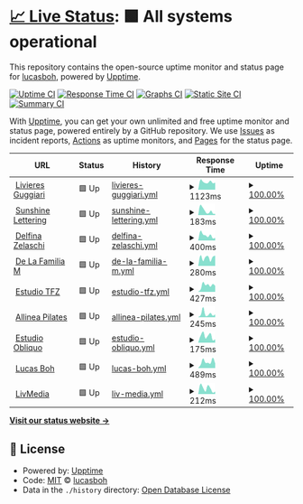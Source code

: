 # [📈 Live Status](https://status.lucasboh.com): <!--live status--> **🟩 All systems operational**

This repository contains the open-source uptime monitor and status page for [lucasboh](lucasboh.com), powered by [Upptime](https://github.com/upptime/upptime).

[![Uptime CI](https://github.com/lucasboh/upptime/workflows/Uptime%20CI/badge.svg)](https://github.com/lucasboh/upptime/actions?query=workflow%3A%22Uptime+CI%22)
[![Response Time CI](https://github.com/lucasboh/upptime/workflows/Response%20Time%20CI/badge.svg)](https://github.com/lucasboh/upptime/actions?query=workflow%3A%22Response+Time+CI%22)
[![Graphs CI](https://github.com/lucasboh/upptime/workflows/Graphs%20CI/badge.svg)](https://github.com/lucasboh/upptime/actions?query=workflow%3A%22Graphs+CI%22)
[![Static Site CI](https://github.com/lucasboh/upptime/workflows/Static%20Site%20CI/badge.svg)](https://github.com/lucasboh/upptime/actions?query=workflow%3A%22Static+Site+CI%22)
[![Summary CI](https://github.com/lucasboh/upptime/workflows/Summary%20CI/badge.svg)](https://github.com/lucasboh/upptime/actions?query=workflow%3A%22Summary+CI%22)

With [Upptime](https://upptime.js.org), you can get your own unlimited and free uptime monitor and status page, powered entirely by a GitHub repository. We use [Issues](https://github.com/lucasboh/upptime/issues) as incident reports, [Actions](https://github.com/lucasboh/upptime/actions) as uptime monitors, and [Pages](https://status.lucasboh.com) for the status page.

<!--start: status pages-->
<!-- This summary is generated by Upptime (https://github.com/upptime/upptime) -->
<!-- Do not edit this manually, your changes will be overwritten -->
<!-- prettier-ignore -->
| URL | Status | History | Response Time | Uptime |
| --- | ------ | ------- | ------------- | ------ |
| <img alt="" src="https://icons.duckduckgo.com/ip3/livieresg.com.py.ico" height="13"> [Livieres Guggiari](https://livieresg.com.py) | 🟩 Up | [livieres-guggiari.yml](https://github.com/lucasboh/upptime/commits/HEAD/history/livieres-guggiari.yml) | <details><summary><img alt="Response time graph" src="./graphs/livieres-guggiari/response-time-week.png" height="20"> 1123ms</summary><br><a href="https://status.estudioobliquo.com/history/livieres-guggiari"><img alt="Response time 1174" src="https://img.shields.io/endpoint?url=https%3A%2F%2Fraw.githubusercontent.com%2Flucasboh%2Fupptime%2FHEAD%2Fapi%2Flivieres-guggiari%2Fresponse-time.json"></a><br><a href="https://status.estudioobliquo.com/history/livieres-guggiari"><img alt="24-hour response time 1065" src="https://img.shields.io/endpoint?url=https%3A%2F%2Fraw.githubusercontent.com%2Flucasboh%2Fupptime%2FHEAD%2Fapi%2Flivieres-guggiari%2Fresponse-time-day.json"></a><br><a href="https://status.estudioobliquo.com/history/livieres-guggiari"><img alt="7-day response time 1123" src="https://img.shields.io/endpoint?url=https%3A%2F%2Fraw.githubusercontent.com%2Flucasboh%2Fupptime%2FHEAD%2Fapi%2Flivieres-guggiari%2Fresponse-time-week.json"></a><br><a href="https://status.estudioobliquo.com/history/livieres-guggiari"><img alt="30-day response time 1311" src="https://img.shields.io/endpoint?url=https%3A%2F%2Fraw.githubusercontent.com%2Flucasboh%2Fupptime%2FHEAD%2Fapi%2Flivieres-guggiari%2Fresponse-time-month.json"></a><br><a href="https://status.estudioobliquo.com/history/livieres-guggiari"><img alt="1-year response time 1179" src="https://img.shields.io/endpoint?url=https%3A%2F%2Fraw.githubusercontent.com%2Flucasboh%2Fupptime%2FHEAD%2Fapi%2Flivieres-guggiari%2Fresponse-time-year.json"></a></details> | <details><summary><a href="https://status.estudioobliquo.com/history/livieres-guggiari">100.00%</a></summary><a href="https://status.estudioobliquo.com/history/livieres-guggiari"><img alt="All-time uptime 99.93%" src="https://img.shields.io/endpoint?url=https%3A%2F%2Fraw.githubusercontent.com%2Flucasboh%2Fupptime%2FHEAD%2Fapi%2Flivieres-guggiari%2Fuptime.json"></a><br><a href="https://status.estudioobliquo.com/history/livieres-guggiari"><img alt="24-hour uptime 100.00%" src="https://img.shields.io/endpoint?url=https%3A%2F%2Fraw.githubusercontent.com%2Flucasboh%2Fupptime%2FHEAD%2Fapi%2Flivieres-guggiari%2Fuptime-day.json"></a><br><a href="https://status.estudioobliquo.com/history/livieres-guggiari"><img alt="7-day uptime 100.00%" src="https://img.shields.io/endpoint?url=https%3A%2F%2Fraw.githubusercontent.com%2Flucasboh%2Fupptime%2FHEAD%2Fapi%2Flivieres-guggiari%2Fuptime-week.json"></a><br><a href="https://status.estudioobliquo.com/history/livieres-guggiari"><img alt="30-day uptime 100.00%" src="https://img.shields.io/endpoint?url=https%3A%2F%2Fraw.githubusercontent.com%2Flucasboh%2Fupptime%2FHEAD%2Fapi%2Flivieres-guggiari%2Fuptime-month.json"></a><br><a href="https://status.estudioobliquo.com/history/livieres-guggiari"><img alt="1-year uptime 99.97%" src="https://img.shields.io/endpoint?url=https%3A%2F%2Fraw.githubusercontent.com%2Flucasboh%2Fupptime%2FHEAD%2Fapi%2Flivieres-guggiari%2Fuptime-year.json"></a></details>
| <img alt="" src="https://icons.duckduckgo.com/ip3/sunshineletteringpy.com.ico" height="13"> [Sunshine Lettering](https://sunshineletteringpy.com) | 🟩 Up | [sunshine-lettering.yml](https://github.com/lucasboh/upptime/commits/HEAD/history/sunshine-lettering.yml) | <details><summary><img alt="Response time graph" src="./graphs/sunshine-lettering/response-time-week.png" height="20"> 183ms</summary><br><a href="https://status.estudioobliquo.com/history/sunshine-lettering"><img alt="Response time 354" src="https://img.shields.io/endpoint?url=https%3A%2F%2Fraw.githubusercontent.com%2Flucasboh%2Fupptime%2FHEAD%2Fapi%2Fsunshine-lettering%2Fresponse-time.json"></a><br><a href="https://status.estudioobliquo.com/history/sunshine-lettering"><img alt="24-hour response time 126" src="https://img.shields.io/endpoint?url=https%3A%2F%2Fraw.githubusercontent.com%2Flucasboh%2Fupptime%2FHEAD%2Fapi%2Fsunshine-lettering%2Fresponse-time-day.json"></a><br><a href="https://status.estudioobliquo.com/history/sunshine-lettering"><img alt="7-day response time 183" src="https://img.shields.io/endpoint?url=https%3A%2F%2Fraw.githubusercontent.com%2Flucasboh%2Fupptime%2FHEAD%2Fapi%2Fsunshine-lettering%2Fresponse-time-week.json"></a><br><a href="https://status.estudioobliquo.com/history/sunshine-lettering"><img alt="30-day response time 352" src="https://img.shields.io/endpoint?url=https%3A%2F%2Fraw.githubusercontent.com%2Flucasboh%2Fupptime%2FHEAD%2Fapi%2Fsunshine-lettering%2Fresponse-time-month.json"></a><br><a href="https://status.estudioobliquo.com/history/sunshine-lettering"><img alt="1-year response time 361" src="https://img.shields.io/endpoint?url=https%3A%2F%2Fraw.githubusercontent.com%2Flucasboh%2Fupptime%2FHEAD%2Fapi%2Fsunshine-lettering%2Fresponse-time-year.json"></a></details> | <details><summary><a href="https://status.estudioobliquo.com/history/sunshine-lettering">100.00%</a></summary><a href="https://status.estudioobliquo.com/history/sunshine-lettering"><img alt="All-time uptime 98.74%" src="https://img.shields.io/endpoint?url=https%3A%2F%2Fraw.githubusercontent.com%2Flucasboh%2Fupptime%2FHEAD%2Fapi%2Fsunshine-lettering%2Fuptime.json"></a><br><a href="https://status.estudioobliquo.com/history/sunshine-lettering"><img alt="24-hour uptime 100.00%" src="https://img.shields.io/endpoint?url=https%3A%2F%2Fraw.githubusercontent.com%2Flucasboh%2Fupptime%2FHEAD%2Fapi%2Fsunshine-lettering%2Fuptime-day.json"></a><br><a href="https://status.estudioobliquo.com/history/sunshine-lettering"><img alt="7-day uptime 100.00%" src="https://img.shields.io/endpoint?url=https%3A%2F%2Fraw.githubusercontent.com%2Flucasboh%2Fupptime%2FHEAD%2Fapi%2Fsunshine-lettering%2Fuptime-week.json"></a><br><a href="https://status.estudioobliquo.com/history/sunshine-lettering"><img alt="30-day uptime 99.72%" src="https://img.shields.io/endpoint?url=https%3A%2F%2Fraw.githubusercontent.com%2Flucasboh%2Fupptime%2FHEAD%2Fapi%2Fsunshine-lettering%2Fuptime-month.json"></a><br><a href="https://status.estudioobliquo.com/history/sunshine-lettering"><img alt="1-year uptime 97.82%" src="https://img.shields.io/endpoint?url=https%3A%2F%2Fraw.githubusercontent.com%2Flucasboh%2Fupptime%2FHEAD%2Fapi%2Fsunshine-lettering%2Fuptime-year.json"></a></details>
| <img alt="" src="https://icons.duckduckgo.com/ip3/delfinazelaschi.com.ico" height="13"> [Delfina Zelaschi](https://delfinazelaschi.com) | 🟩 Up | [delfina-zelaschi.yml](https://github.com/lucasboh/upptime/commits/HEAD/history/delfina-zelaschi.yml) | <details><summary><img alt="Response time graph" src="./graphs/delfina-zelaschi/response-time-week.png" height="20"> 400ms</summary><br><a href="https://status.estudioobliquo.com/history/delfina-zelaschi"><img alt="Response time 417" src="https://img.shields.io/endpoint?url=https%3A%2F%2Fraw.githubusercontent.com%2Flucasboh%2Fupptime%2FHEAD%2Fapi%2Fdelfina-zelaschi%2Fresponse-time.json"></a><br><a href="https://status.estudioobliquo.com/history/delfina-zelaschi"><img alt="24-hour response time 230" src="https://img.shields.io/endpoint?url=https%3A%2F%2Fraw.githubusercontent.com%2Flucasboh%2Fupptime%2FHEAD%2Fapi%2Fdelfina-zelaschi%2Fresponse-time-day.json"></a><br><a href="https://status.estudioobliquo.com/history/delfina-zelaschi"><img alt="7-day response time 400" src="https://img.shields.io/endpoint?url=https%3A%2F%2Fraw.githubusercontent.com%2Flucasboh%2Fupptime%2FHEAD%2Fapi%2Fdelfina-zelaschi%2Fresponse-time-week.json"></a><br><a href="https://status.estudioobliquo.com/history/delfina-zelaschi"><img alt="30-day response time 528" src="https://img.shields.io/endpoint?url=https%3A%2F%2Fraw.githubusercontent.com%2Flucasboh%2Fupptime%2FHEAD%2Fapi%2Fdelfina-zelaschi%2Fresponse-time-month.json"></a><br><a href="https://status.estudioobliquo.com/history/delfina-zelaschi"><img alt="1-year response time 425" src="https://img.shields.io/endpoint?url=https%3A%2F%2Fraw.githubusercontent.com%2Flucasboh%2Fupptime%2FHEAD%2Fapi%2Fdelfina-zelaschi%2Fresponse-time-year.json"></a></details> | <details><summary><a href="https://status.estudioobliquo.com/history/delfina-zelaschi">100.00%</a></summary><a href="https://status.estudioobliquo.com/history/delfina-zelaschi"><img alt="All-time uptime 99.95%" src="https://img.shields.io/endpoint?url=https%3A%2F%2Fraw.githubusercontent.com%2Flucasboh%2Fupptime%2FHEAD%2Fapi%2Fdelfina-zelaschi%2Fuptime.json"></a><br><a href="https://status.estudioobliquo.com/history/delfina-zelaschi"><img alt="24-hour uptime 100.00%" src="https://img.shields.io/endpoint?url=https%3A%2F%2Fraw.githubusercontent.com%2Flucasboh%2Fupptime%2FHEAD%2Fapi%2Fdelfina-zelaschi%2Fuptime-day.json"></a><br><a href="https://status.estudioobliquo.com/history/delfina-zelaschi"><img alt="7-day uptime 100.00%" src="https://img.shields.io/endpoint?url=https%3A%2F%2Fraw.githubusercontent.com%2Flucasboh%2Fupptime%2FHEAD%2Fapi%2Fdelfina-zelaschi%2Fuptime-week.json"></a><br><a href="https://status.estudioobliquo.com/history/delfina-zelaschi"><img alt="30-day uptime 100.00%" src="https://img.shields.io/endpoint?url=https%3A%2F%2Fraw.githubusercontent.com%2Flucasboh%2Fupptime%2FHEAD%2Fapi%2Fdelfina-zelaschi%2Fuptime-month.json"></a><br><a href="https://status.estudioobliquo.com/history/delfina-zelaschi"><img alt="1-year uptime 99.95%" src="https://img.shields.io/endpoint?url=https%3A%2F%2Fraw.githubusercontent.com%2Flucasboh%2Fupptime%2FHEAD%2Fapi%2Fdelfina-zelaschi%2Fuptime-year.json"></a></details>
| <img alt="" src="https://icons.duckduckgo.com/ip3/delafamiliam.com.ico" height="13"> [De La Familia M](https://delafamiliam.com) | 🟩 Up | [de-la-familia-m.yml](https://github.com/lucasboh/upptime/commits/HEAD/history/de-la-familia-m.yml) | <details><summary><img alt="Response time graph" src="./graphs/de-la-familia-m/response-time-week.png" height="20"> 280ms</summary><br><a href="https://status.estudioobliquo.com/history/de-la-familia-m"><img alt="Response time 370" src="https://img.shields.io/endpoint?url=https%3A%2F%2Fraw.githubusercontent.com%2Flucasboh%2Fupptime%2FHEAD%2Fapi%2Fde-la-familia-m%2Fresponse-time.json"></a><br><a href="https://status.estudioobliquo.com/history/de-la-familia-m"><img alt="24-hour response time 317" src="https://img.shields.io/endpoint?url=https%3A%2F%2Fraw.githubusercontent.com%2Flucasboh%2Fupptime%2FHEAD%2Fapi%2Fde-la-familia-m%2Fresponse-time-day.json"></a><br><a href="https://status.estudioobliquo.com/history/de-la-familia-m"><img alt="7-day response time 280" src="https://img.shields.io/endpoint?url=https%3A%2F%2Fraw.githubusercontent.com%2Flucasboh%2Fupptime%2FHEAD%2Fapi%2Fde-la-familia-m%2Fresponse-time-week.json"></a><br><a href="https://status.estudioobliquo.com/history/de-la-familia-m"><img alt="30-day response time 485" src="https://img.shields.io/endpoint?url=https%3A%2F%2Fraw.githubusercontent.com%2Flucasboh%2Fupptime%2FHEAD%2Fapi%2Fde-la-familia-m%2Fresponse-time-month.json"></a><br><a href="https://status.estudioobliquo.com/history/de-la-familia-m"><img alt="1-year response time 370" src="https://img.shields.io/endpoint?url=https%3A%2F%2Fraw.githubusercontent.com%2Flucasboh%2Fupptime%2FHEAD%2Fapi%2Fde-la-familia-m%2Fresponse-time-year.json"></a></details> | <details><summary><a href="https://status.estudioobliquo.com/history/de-la-familia-m">100.00%</a></summary><a href="https://status.estudioobliquo.com/history/de-la-familia-m"><img alt="All-time uptime 99.51%" src="https://img.shields.io/endpoint?url=https%3A%2F%2Fraw.githubusercontent.com%2Flucasboh%2Fupptime%2FHEAD%2Fapi%2Fde-la-familia-m%2Fuptime.json"></a><br><a href="https://status.estudioobliquo.com/history/de-la-familia-m"><img alt="24-hour uptime 100.00%" src="https://img.shields.io/endpoint?url=https%3A%2F%2Fraw.githubusercontent.com%2Flucasboh%2Fupptime%2FHEAD%2Fapi%2Fde-la-familia-m%2Fuptime-day.json"></a><br><a href="https://status.estudioobliquo.com/history/de-la-familia-m"><img alt="7-day uptime 100.00%" src="https://img.shields.io/endpoint?url=https%3A%2F%2Fraw.githubusercontent.com%2Flucasboh%2Fupptime%2FHEAD%2Fapi%2Fde-la-familia-m%2Fuptime-week.json"></a><br><a href="https://status.estudioobliquo.com/history/de-la-familia-m"><img alt="30-day uptime 99.28%" src="https://img.shields.io/endpoint?url=https%3A%2F%2Fraw.githubusercontent.com%2Flucasboh%2Fupptime%2FHEAD%2Fapi%2Fde-la-familia-m%2Fuptime-month.json"></a><br><a href="https://status.estudioobliquo.com/history/de-la-familia-m"><img alt="1-year uptime 99.51%" src="https://img.shields.io/endpoint?url=https%3A%2F%2Fraw.githubusercontent.com%2Flucasboh%2Fupptime%2FHEAD%2Fapi%2Fde-la-familia-m%2Fuptime-year.json"></a></details>
| <img alt="" src="https://icons.duckduckgo.com/ip3/estudiotfz.com.ico" height="13"> [Estudio TFZ](https://estudiotfz.com) | 🟩 Up | [estudio-tfz.yml](https://github.com/lucasboh/upptime/commits/HEAD/history/estudio-tfz.yml) | <details><summary><img alt="Response time graph" src="./graphs/estudio-tfz/response-time-week.png" height="20"> 427ms</summary><br><a href="https://status.estudioobliquo.com/history/estudio-tfz"><img alt="Response time 368" src="https://img.shields.io/endpoint?url=https%3A%2F%2Fraw.githubusercontent.com%2Flucasboh%2Fupptime%2FHEAD%2Fapi%2Festudio-tfz%2Fresponse-time.json"></a><br><a href="https://status.estudioobliquo.com/history/estudio-tfz"><img alt="24-hour response time 373" src="https://img.shields.io/endpoint?url=https%3A%2F%2Fraw.githubusercontent.com%2Flucasboh%2Fupptime%2FHEAD%2Fapi%2Festudio-tfz%2Fresponse-time-day.json"></a><br><a href="https://status.estudioobliquo.com/history/estudio-tfz"><img alt="7-day response time 427" src="https://img.shields.io/endpoint?url=https%3A%2F%2Fraw.githubusercontent.com%2Flucasboh%2Fupptime%2FHEAD%2Fapi%2Festudio-tfz%2Fresponse-time-week.json"></a><br><a href="https://status.estudioobliquo.com/history/estudio-tfz"><img alt="30-day response time 335" src="https://img.shields.io/endpoint?url=https%3A%2F%2Fraw.githubusercontent.com%2Flucasboh%2Fupptime%2FHEAD%2Fapi%2Festudio-tfz%2Fresponse-time-month.json"></a><br><a href="https://status.estudioobliquo.com/history/estudio-tfz"><img alt="1-year response time 362" src="https://img.shields.io/endpoint?url=https%3A%2F%2Fraw.githubusercontent.com%2Flucasboh%2Fupptime%2FHEAD%2Fapi%2Festudio-tfz%2Fresponse-time-year.json"></a></details> | <details><summary><a href="https://status.estudioobliquo.com/history/estudio-tfz">100.00%</a></summary><a href="https://status.estudioobliquo.com/history/estudio-tfz"><img alt="All-time uptime 99.97%" src="https://img.shields.io/endpoint?url=https%3A%2F%2Fraw.githubusercontent.com%2Flucasboh%2Fupptime%2FHEAD%2Fapi%2Festudio-tfz%2Fuptime.json"></a><br><a href="https://status.estudioobliquo.com/history/estudio-tfz"><img alt="24-hour uptime 100.00%" src="https://img.shields.io/endpoint?url=https%3A%2F%2Fraw.githubusercontent.com%2Flucasboh%2Fupptime%2FHEAD%2Fapi%2Festudio-tfz%2Fuptime-day.json"></a><br><a href="https://status.estudioobliquo.com/history/estudio-tfz"><img alt="7-day uptime 100.00%" src="https://img.shields.io/endpoint?url=https%3A%2F%2Fraw.githubusercontent.com%2Flucasboh%2Fupptime%2FHEAD%2Fapi%2Festudio-tfz%2Fuptime-week.json"></a><br><a href="https://status.estudioobliquo.com/history/estudio-tfz"><img alt="30-day uptime 99.94%" src="https://img.shields.io/endpoint?url=https%3A%2F%2Fraw.githubusercontent.com%2Flucasboh%2Fupptime%2FHEAD%2Fapi%2Festudio-tfz%2Fuptime-month.json"></a><br><a href="https://status.estudioobliquo.com/history/estudio-tfz"><img alt="1-year uptime 99.95%" src="https://img.shields.io/endpoint?url=https%3A%2F%2Fraw.githubusercontent.com%2Flucasboh%2Fupptime%2FHEAD%2Fapi%2Festudio-tfz%2Fuptime-year.json"></a></details>
| <img alt="" src="https://icons.duckduckgo.com/ip3/allineapilates.com.ico" height="13"> [Allinea Pilates](https://allineapilates.com) | 🟩 Up | [allinea-pilates.yml](https://github.com/lucasboh/upptime/commits/HEAD/history/allinea-pilates.yml) | <details><summary><img alt="Response time graph" src="./graphs/allinea-pilates/response-time-week.png" height="20"> 245ms</summary><br><a href="https://status.estudioobliquo.com/history/allinea-pilates"><img alt="Response time 357" src="https://img.shields.io/endpoint?url=https%3A%2F%2Fraw.githubusercontent.com%2Flucasboh%2Fupptime%2FHEAD%2Fapi%2Fallinea-pilates%2Fresponse-time.json"></a><br><a href="https://status.estudioobliquo.com/history/allinea-pilates"><img alt="24-hour response time 219" src="https://img.shields.io/endpoint?url=https%3A%2F%2Fraw.githubusercontent.com%2Flucasboh%2Fupptime%2FHEAD%2Fapi%2Fallinea-pilates%2Fresponse-time-day.json"></a><br><a href="https://status.estudioobliquo.com/history/allinea-pilates"><img alt="7-day response time 245" src="https://img.shields.io/endpoint?url=https%3A%2F%2Fraw.githubusercontent.com%2Flucasboh%2Fupptime%2FHEAD%2Fapi%2Fallinea-pilates%2Fresponse-time-week.json"></a><br><a href="https://status.estudioobliquo.com/history/allinea-pilates"><img alt="30-day response time 227" src="https://img.shields.io/endpoint?url=https%3A%2F%2Fraw.githubusercontent.com%2Flucasboh%2Fupptime%2FHEAD%2Fapi%2Fallinea-pilates%2Fresponse-time-month.json"></a><br><a href="https://status.estudioobliquo.com/history/allinea-pilates"><img alt="1-year response time 324" src="https://img.shields.io/endpoint?url=https%3A%2F%2Fraw.githubusercontent.com%2Flucasboh%2Fupptime%2FHEAD%2Fapi%2Fallinea-pilates%2Fresponse-time-year.json"></a></details> | <details><summary><a href="https://status.estudioobliquo.com/history/allinea-pilates">100.00%</a></summary><a href="https://status.estudioobliquo.com/history/allinea-pilates"><img alt="All-time uptime 99.98%" src="https://img.shields.io/endpoint?url=https%3A%2F%2Fraw.githubusercontent.com%2Flucasboh%2Fupptime%2FHEAD%2Fapi%2Fallinea-pilates%2Fuptime.json"></a><br><a href="https://status.estudioobliquo.com/history/allinea-pilates"><img alt="24-hour uptime 100.00%" src="https://img.shields.io/endpoint?url=https%3A%2F%2Fraw.githubusercontent.com%2Flucasboh%2Fupptime%2FHEAD%2Fapi%2Fallinea-pilates%2Fuptime-day.json"></a><br><a href="https://status.estudioobliquo.com/history/allinea-pilates"><img alt="7-day uptime 100.00%" src="https://img.shields.io/endpoint?url=https%3A%2F%2Fraw.githubusercontent.com%2Flucasboh%2Fupptime%2FHEAD%2Fapi%2Fallinea-pilates%2Fuptime-week.json"></a><br><a href="https://status.estudioobliquo.com/history/allinea-pilates"><img alt="30-day uptime 100.00%" src="https://img.shields.io/endpoint?url=https%3A%2F%2Fraw.githubusercontent.com%2Flucasboh%2Fupptime%2FHEAD%2Fapi%2Fallinea-pilates%2Fuptime-month.json"></a><br><a href="https://status.estudioobliquo.com/history/allinea-pilates"><img alt="1-year uptime 99.99%" src="https://img.shields.io/endpoint?url=https%3A%2F%2Fraw.githubusercontent.com%2Flucasboh%2Fupptime%2FHEAD%2Fapi%2Fallinea-pilates%2Fuptime-year.json"></a></details>
| <img alt="" src="https://icons.duckduckgo.com/ip3/estudioobliquo.com.ico" height="13"> [Estudio Obliquo](https://estudioobliquo.com) | 🟩 Up | [estudio-obliquo.yml](https://github.com/lucasboh/upptime/commits/HEAD/history/estudio-obliquo.yml) | <details><summary><img alt="Response time graph" src="./graphs/estudio-obliquo/response-time-week.png" height="20"> 175ms</summary><br><a href="https://status.estudioobliquo.com/history/estudio-obliquo"><img alt="Response time 327" src="https://img.shields.io/endpoint?url=https%3A%2F%2Fraw.githubusercontent.com%2Flucasboh%2Fupptime%2FHEAD%2Fapi%2Festudio-obliquo%2Fresponse-time.json"></a><br><a href="https://status.estudioobliquo.com/history/estudio-obliquo"><img alt="24-hour response time 96" src="https://img.shields.io/endpoint?url=https%3A%2F%2Fraw.githubusercontent.com%2Flucasboh%2Fupptime%2FHEAD%2Fapi%2Festudio-obliquo%2Fresponse-time-day.json"></a><br><a href="https://status.estudioobliquo.com/history/estudio-obliquo"><img alt="7-day response time 175" src="https://img.shields.io/endpoint?url=https%3A%2F%2Fraw.githubusercontent.com%2Flucasboh%2Fupptime%2FHEAD%2Fapi%2Festudio-obliquo%2Fresponse-time-week.json"></a><br><a href="https://status.estudioobliquo.com/history/estudio-obliquo"><img alt="30-day response time 198" src="https://img.shields.io/endpoint?url=https%3A%2F%2Fraw.githubusercontent.com%2Flucasboh%2Fupptime%2FHEAD%2Fapi%2Festudio-obliquo%2Fresponse-time-month.json"></a><br><a href="https://status.estudioobliquo.com/history/estudio-obliquo"><img alt="1-year response time 330" src="https://img.shields.io/endpoint?url=https%3A%2F%2Fraw.githubusercontent.com%2Flucasboh%2Fupptime%2FHEAD%2Fapi%2Festudio-obliquo%2Fresponse-time-year.json"></a></details> | <details><summary><a href="https://status.estudioobliquo.com/history/estudio-obliquo">100.00%</a></summary><a href="https://status.estudioobliquo.com/history/estudio-obliquo"><img alt="All-time uptime 99.95%" src="https://img.shields.io/endpoint?url=https%3A%2F%2Fraw.githubusercontent.com%2Flucasboh%2Fupptime%2FHEAD%2Fapi%2Festudio-obliquo%2Fuptime.json"></a><br><a href="https://status.estudioobliquo.com/history/estudio-obliquo"><img alt="24-hour uptime 100.00%" src="https://img.shields.io/endpoint?url=https%3A%2F%2Fraw.githubusercontent.com%2Flucasboh%2Fupptime%2FHEAD%2Fapi%2Festudio-obliquo%2Fuptime-day.json"></a><br><a href="https://status.estudioobliquo.com/history/estudio-obliquo"><img alt="7-day uptime 100.00%" src="https://img.shields.io/endpoint?url=https%3A%2F%2Fraw.githubusercontent.com%2Flucasboh%2Fupptime%2FHEAD%2Fapi%2Festudio-obliquo%2Fuptime-week.json"></a><br><a href="https://status.estudioobliquo.com/history/estudio-obliquo"><img alt="30-day uptime 99.94%" src="https://img.shields.io/endpoint?url=https%3A%2F%2Fraw.githubusercontent.com%2Flucasboh%2Fupptime%2FHEAD%2Fapi%2Festudio-obliquo%2Fuptime-month.json"></a><br><a href="https://status.estudioobliquo.com/history/estudio-obliquo"><img alt="1-year uptime 99.93%" src="https://img.shields.io/endpoint?url=https%3A%2F%2Fraw.githubusercontent.com%2Flucasboh%2Fupptime%2FHEAD%2Fapi%2Festudio-obliquo%2Fuptime-year.json"></a></details>
| <img alt="" src="https://icons.duckduckgo.com/ip3/lucasboh.com.ico" height="13"> [Lucas Boh](https://lucasboh.com) | 🟩 Up | [lucas-boh.yml](https://github.com/lucasboh/upptime/commits/HEAD/history/lucas-boh.yml) | <details><summary><img alt="Response time graph" src="./graphs/lucas-boh/response-time-week.png" height="20"> 489ms</summary><br><a href="https://status.estudioobliquo.com/history/lucas-boh"><img alt="Response time 418" src="https://img.shields.io/endpoint?url=https%3A%2F%2Fraw.githubusercontent.com%2Flucasboh%2Fupptime%2FHEAD%2Fapi%2Flucas-boh%2Fresponse-time.json"></a><br><a href="https://status.estudioobliquo.com/history/lucas-boh"><img alt="24-hour response time 392" src="https://img.shields.io/endpoint?url=https%3A%2F%2Fraw.githubusercontent.com%2Flucasboh%2Fupptime%2FHEAD%2Fapi%2Flucas-boh%2Fresponse-time-day.json"></a><br><a href="https://status.estudioobliquo.com/history/lucas-boh"><img alt="7-day response time 489" src="https://img.shields.io/endpoint?url=https%3A%2F%2Fraw.githubusercontent.com%2Flucasboh%2Fupptime%2FHEAD%2Fapi%2Flucas-boh%2Fresponse-time-week.json"></a><br><a href="https://status.estudioobliquo.com/history/lucas-boh"><img alt="30-day response time 381" src="https://img.shields.io/endpoint?url=https%3A%2F%2Fraw.githubusercontent.com%2Flucasboh%2Fupptime%2FHEAD%2Fapi%2Flucas-boh%2Fresponse-time-month.json"></a><br><a href="https://status.estudioobliquo.com/history/lucas-boh"><img alt="1-year response time 410" src="https://img.shields.io/endpoint?url=https%3A%2F%2Fraw.githubusercontent.com%2Flucasboh%2Fupptime%2FHEAD%2Fapi%2Flucas-boh%2Fresponse-time-year.json"></a></details> | <details><summary><a href="https://status.estudioobliquo.com/history/lucas-boh">100.00%</a></summary><a href="https://status.estudioobliquo.com/history/lucas-boh"><img alt="All-time uptime 99.94%" src="https://img.shields.io/endpoint?url=https%3A%2F%2Fraw.githubusercontent.com%2Flucasboh%2Fupptime%2FHEAD%2Fapi%2Flucas-boh%2Fuptime.json"></a><br><a href="https://status.estudioobliquo.com/history/lucas-boh"><img alt="24-hour uptime 100.00%" src="https://img.shields.io/endpoint?url=https%3A%2F%2Fraw.githubusercontent.com%2Flucasboh%2Fupptime%2FHEAD%2Fapi%2Flucas-boh%2Fuptime-day.json"></a><br><a href="https://status.estudioobliquo.com/history/lucas-boh"><img alt="7-day uptime 100.00%" src="https://img.shields.io/endpoint?url=https%3A%2F%2Fraw.githubusercontent.com%2Flucasboh%2Fupptime%2FHEAD%2Fapi%2Flucas-boh%2Fuptime-week.json"></a><br><a href="https://status.estudioobliquo.com/history/lucas-boh"><img alt="30-day uptime 99.93%" src="https://img.shields.io/endpoint?url=https%3A%2F%2Fraw.githubusercontent.com%2Flucasboh%2Fupptime%2FHEAD%2Fapi%2Flucas-boh%2Fuptime-month.json"></a><br><a href="https://status.estudioobliquo.com/history/lucas-boh"><img alt="1-year uptime 99.88%" src="https://img.shields.io/endpoint?url=https%3A%2F%2Fraw.githubusercontent.com%2Flucasboh%2Fupptime%2FHEAD%2Fapi%2Flucas-boh%2Fuptime-year.json"></a></details>
| <img alt="" src="https://icons.duckduckgo.com/ip3/livmedia.net.ico" height="13"> [LivMedia](https://livmedia.net) | 🟩 Up | [liv-media.yml](https://github.com/lucasboh/upptime/commits/HEAD/history/liv-media.yml) | <details><summary><img alt="Response time graph" src="./graphs/liv-media/response-time-week.png" height="20"> 212ms</summary><br><a href="https://status.estudioobliquo.com/history/liv-media"><img alt="Response time 433" src="https://img.shields.io/endpoint?url=https%3A%2F%2Fraw.githubusercontent.com%2Flucasboh%2Fupptime%2FHEAD%2Fapi%2Fliv-media%2Fresponse-time.json"></a><br><a href="https://status.estudioobliquo.com/history/liv-media"><img alt="24-hour response time 97" src="https://img.shields.io/endpoint?url=https%3A%2F%2Fraw.githubusercontent.com%2Flucasboh%2Fupptime%2FHEAD%2Fapi%2Fliv-media%2Fresponse-time-day.json"></a><br><a href="https://status.estudioobliquo.com/history/liv-media"><img alt="7-day response time 212" src="https://img.shields.io/endpoint?url=https%3A%2F%2Fraw.githubusercontent.com%2Flucasboh%2Fupptime%2FHEAD%2Fapi%2Fliv-media%2Fresponse-time-week.json"></a><br><a href="https://status.estudioobliquo.com/history/liv-media"><img alt="30-day response time 310" src="https://img.shields.io/endpoint?url=https%3A%2F%2Fraw.githubusercontent.com%2Flucasboh%2Fupptime%2FHEAD%2Fapi%2Fliv-media%2Fresponse-time-month.json"></a><br><a href="https://status.estudioobliquo.com/history/liv-media"><img alt="1-year response time 433" src="https://img.shields.io/endpoint?url=https%3A%2F%2Fraw.githubusercontent.com%2Flucasboh%2Fupptime%2FHEAD%2Fapi%2Fliv-media%2Fresponse-time-year.json"></a></details> | <details><summary><a href="https://status.estudioobliquo.com/history/liv-media">100.00%</a></summary><a href="https://status.estudioobliquo.com/history/liv-media"><img alt="All-time uptime 99.98%" src="https://img.shields.io/endpoint?url=https%3A%2F%2Fraw.githubusercontent.com%2Flucasboh%2Fupptime%2FHEAD%2Fapi%2Fliv-media%2Fuptime.json"></a><br><a href="https://status.estudioobliquo.com/history/liv-media"><img alt="24-hour uptime 100.00%" src="https://img.shields.io/endpoint?url=https%3A%2F%2Fraw.githubusercontent.com%2Flucasboh%2Fupptime%2FHEAD%2Fapi%2Fliv-media%2Fuptime-day.json"></a><br><a href="https://status.estudioobliquo.com/history/liv-media"><img alt="7-day uptime 100.00%" src="https://img.shields.io/endpoint?url=https%3A%2F%2Fraw.githubusercontent.com%2Flucasboh%2Fupptime%2FHEAD%2Fapi%2Fliv-media%2Fuptime-week.json"></a><br><a href="https://status.estudioobliquo.com/history/liv-media"><img alt="30-day uptime 100.00%" src="https://img.shields.io/endpoint?url=https%3A%2F%2Fraw.githubusercontent.com%2Flucasboh%2Fupptime%2FHEAD%2Fapi%2Fliv-media%2Fuptime-month.json"></a><br><a href="https://status.estudioobliquo.com/history/liv-media"><img alt="1-year uptime 99.98%" src="https://img.shields.io/endpoint?url=https%3A%2F%2Fraw.githubusercontent.com%2Flucasboh%2Fupptime%2FHEAD%2Fapi%2Fliv-media%2Fuptime-year.json"></a></details>

<!--end: status pages-->

[**Visit our status website →**](https://status.lucasboh.com)

## 📄 License

- Powered by: [Upptime](https://github.com/upptime/upptime)
- Code: [MIT](./LICENSE) © [lucasboh](lucasboh.com)
- Data in the `./history` directory: [Open Database License](https://opendatacommons.org/licenses/odbl/1-0/)
